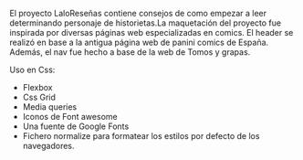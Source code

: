 El proyecto LaloReseñas contiene consejos de como empezar a leer determinando personaje de historietas.La maquetación del proyecto fue inspirada por diversas páginas web especializadas en comics. El header se realizó en base a la antigua página web de panini comics de España. Además, el nav fue hecho a base de la web de Tomos y grapas.

Uso en Css:

- Flexbox
- Css Grid
- Media queries
- Iconos de Font awesome
- Una fuente de Google Fonts
- Fichero normalize para formatear los estilos por defecto de los navegadores.
